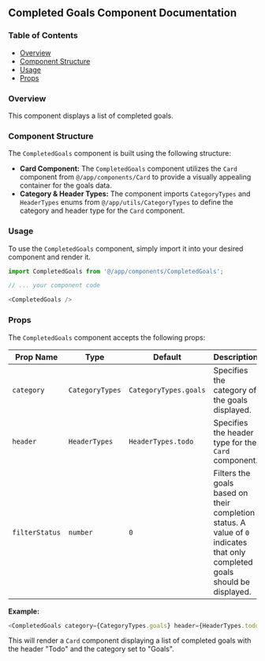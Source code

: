 ## Completed Goals Component Documentation

### Table of Contents

- [Overview](#overview)
- [Component Structure](#component-structure)
- [Usage](#usage)
- [Props](#props)

### Overview 

This component displays a list of completed goals. 

### Component Structure

The `CompletedGoals` component is built using the following structure:

- **Card Component:**  The `CompletedGoals` component utilizes the `Card` component from `@/app/components/Card` to provide a visually appealing container for the goals data. 
- **Category & Header Types:**  The component imports `CategoryTypes` and `HeaderTypes` enums from `@/app/utils/CategoryTypes` to define the category and header type for the `Card` component. 

### Usage

To use the `CompletedGoals` component, simply import it into your desired component and render it.

```javascript
import CompletedGoals from '@/app/components/CompletedGoals';

// ... your component code

<CompletedGoals />
```

### Props

The `CompletedGoals` component accepts the following props:

| Prop Name | Type | Default | Description |
|---|---|---|---|
| `category` | `CategoryTypes` | `CategoryTypes.goals` | Specifies the category of the goals displayed. |
| `header` | `HeaderTypes` | `HeaderTypes.todo` | Specifies the header type for the `Card` component. |
| `filterStatus` | `number` | `0` |  Filters the goals based on their completion status. A value of `0` indicates that only completed goals should be displayed. |

**Example:**

```javascript
<CompletedGoals category={CategoryTypes.goals} header={HeaderTypes.todo} filterStatus={0} />
```

This will render a `Card` component displaying a list of completed goals with the header "Todo" and the category set to "Goals". 
